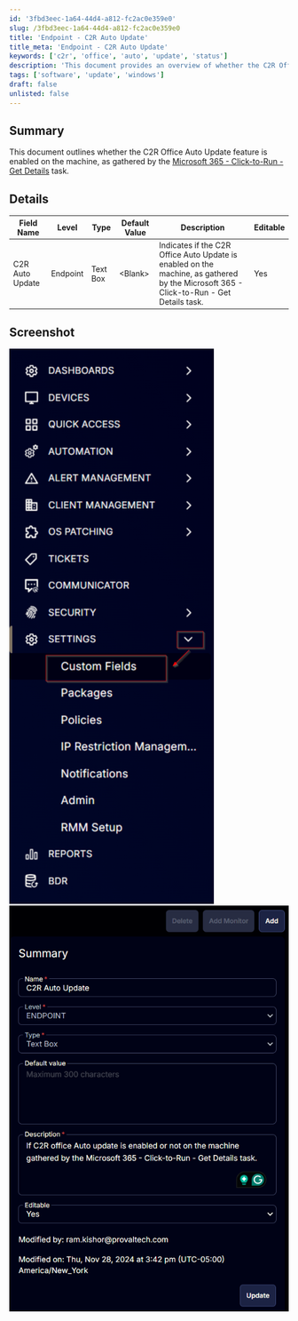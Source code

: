 ```yaml
---
id: '3fbd3eec-1a64-44d4-a812-fc2ac0e359e0'
slug: /3fbd3eec-1a64-44d4-a812-fc2ac0e359e0
title: 'Endpoint - C2R Auto Update'
title_meta: 'Endpoint - C2R Auto Update'
keywords: ['c2r', 'office', 'auto', 'update', 'status']
description: 'This document provides an overview of whether the C2R Office Auto Update feature is enabled on machines, as gathered by the Microsoft 365 Click-to-Run Get Details task. It includes details on the relevant field, its level, type, default value, and editability.'
tags: ['software', 'update', 'windows']
draft: false
unlisted: false
---
```


## Summary

This document outlines whether the C2R Office Auto Update feature is enabled on the machine, as gathered by the [Microsoft 365 - Click-to-Run - Get Details](<../tasks/Microsoft 365 - Click-to-Run - Get Details.md>) task.

## Details

| Field Name         | Level    | Type      | Default Value | Description                                                                                                           | Editable |
|--------------------|----------|-----------|---------------|-----------------------------------------------------------------------------------------------------------------------|----------|
| C2R Auto Update     | Endpoint | Text Box  | \<Blank>      | Indicates if the C2R Office Auto Update is enabled on the machine, as gathered by the Microsoft 365 - Click-to-Run - Get Details task. | Yes      |

## Screenshot

![Screenshot 1](../../../static/img/Endpoint---C2R-Auto-Update/image_1.png)  
![Screenshot 2](../../../static/img/Endpoint---C2R-Auto-Update/image_2.png)



